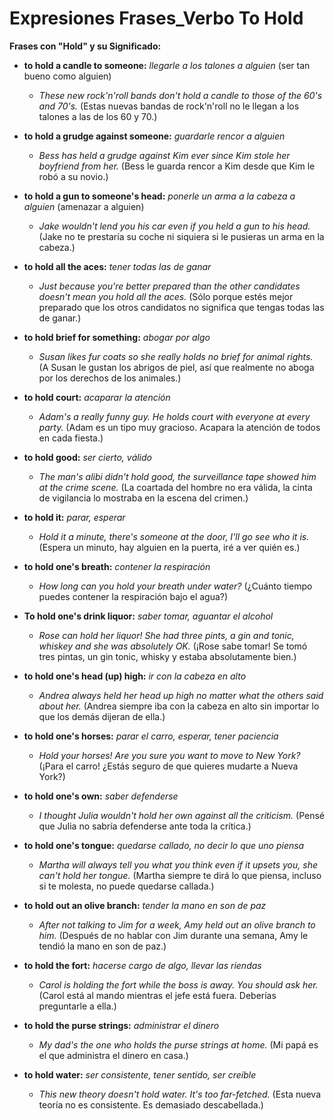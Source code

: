 # Expresiones Frases_Verbo To Hold



**Frases con "Hold" y su Significado:**

*   **to hold a candle to someone:** *llegarle a los talones a alguien* (ser tan bueno como alguien)

    *   *These new rock'n'roll bands don't hold a candle to those of the 60's and 70's.* (Estas nuevas bandas de rock'n'roll no le llegan a los talones a las de los 60 y 70.)

*   **to hold a grudge against someone:** *guardarle rencor a alguien*

    *   *Bess has held a grudge against Kim ever since Kim stole her boyfriend from her.* (Bess le guarda rencor a Kim desde que Kim le robó a su novio.)

*   **to hold a gun to someone's head:** *ponerle un arma a la cabeza a alguien* (amenazar a alguien)

    *   *Jake wouldn't lend you his car even if you held a gun to his head.* (Jake no te prestaría su coche ni siquiera si le pusieras un arma en la cabeza.)

*   **to hold all the aces:** *tener todas las de ganar*

    *   *Just because you're better prepared than the other candidates doesn't mean you hold all the aces.* (Sólo porque estés mejor preparado que los otros candidatos no significa que tengas todas las de ganar.)

*   **to hold brief for something:** *abogar por algo*

    *   *Susan likes fur coats so she really holds no brief for animal rights.* (A Susan le gustan los abrigos de piel, así que realmente no aboga por los derechos de los animales.)

*   **to hold court:** *acaparar la atención*

    *   *Adam's a really funny guy. He holds court with everyone at every party.* (Adam es un tipo muy gracioso. Acapara la atención de todos en cada fiesta.)

*   **to hold good:** *ser cierto, válido*

    *   *The man's alibi didn't hold good, the surveillance tape showed him at the crime scene.* (La coartada del hombre no era válida, la cinta de vigilancia lo mostraba en la escena del crimen.)

*   **to hold it:** *parar, esperar*

    *   *Hold it a minute, there's someone at the door, I'll go see who it is.* (Espera un minuto, hay alguien en la puerta, iré a ver quién es.)

*   **to hold one's breath:** *contener la respiración*

    *   *How long can you hold your breath under water?* (¿Cuánto tiempo puedes contener la respiración bajo el agua?)

*   **To hold one's drink liquor:** *saber tomar, aguantar el alcohol*

    *   *Rose can hold her liquor! She had three pints, a gin and tonic, whiskey and she was absolutely OK.* (¡Rose sabe tomar! Se tomó tres pintas, un gin tonic, whisky y estaba absolutamente bien.)

*   **to hold one's head (up) high:** *ir con la cabeza en alto*

    *   *Andrea always held her head up high no matter what the others said about her.* (Andrea siempre iba con la cabeza en alto sin importar lo que los demás dijeran de ella.)

*   **to hold one's horses:** *parar el carro, esperar, tener paciencia*

    *   *Hold your horses! Are you sure you want to move to New York?* (¡Para el carro! ¿Estás seguro de que quieres mudarte a Nueva York?)

*   **to hold one's own:** *saber defenderse*

    *   *I thought Julia wouldn't hold her own against all the criticism.* (Pensé que Julia no sabría defenderse ante toda la crítica.)

*   **to hold one's tongue:** *quedarse callado, no decir lo que uno piensa*

    *   *Martha will always tell you what you think even if it upsets you, she can't hold her tongue.* (Martha siempre te dirá lo que piensa, incluso si te molesta, no puede quedarse callada.)

*   **to hold out an olive branch:** *tender la mano en son de paz*

    *   *After not talking to Jim for a week, Amy held out an olive branch to him.* (Después de no hablar con Jim durante una semana, Amy le tendió la mano en son de paz.)

*   **to hold the fort:** *hacerse cargo de algo, llevar las riendas*

    *   *Carol is holding the fort while the boss is away. You should ask her.* (Carol está al mando mientras el jefe está fuera. Deberías preguntarle a ella.)

*   **to hold the purse strings:** *administrar el dinero*

    *   *My dad's the one who holds the purse strings at home.* (Mi papá es el que administra el dinero en casa.)

*   **to hold water:** *ser consistente, tener sentido, ser creíble*

    *   *This new theory doesn't hold water. It's too far-fetched.* (Esta nueva teoría no es consistente. Es demasiado descabellada.)


